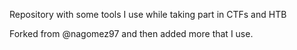 Repository with some tools I use while taking part in CTFs and HTB

Forked from @nagomez97 and then added more that I use.
